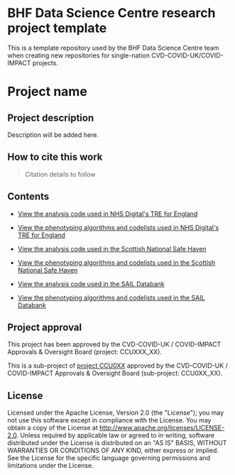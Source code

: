 # BHF Data Science Centre research project template

This is a template repository used by the BHF Data Science Centre team when creating new repositories for single-nation CVD-COVID-UK/COVID-IMPACT projects.

# Project name

## Project description

Description will be added here.

## How to cite this work
> Citation details to follow

## Contents

* [View the analysis code used in NHS Digital's TRE for England](https://github.com/BHFDSC/CCU0XX_XX/tree/main/code)
* [View the phenotyping algorithms and codelists used in NHS Digital's TRE for England](https://github.com/BHFDSC/CCU0XX_XX/tree/main/phenotypes)

* [View the analysis code used in the Scottish National Safe Haven](https://github.com/BHFDSC/CCU0XX_XX/tree/main/code)
* [View the phenotyping algorithms and codelists used in the Scottish National Safe Haven](https://github.com/BHFDSC/CCU0XX_XX/tree/main/phenotypes)

* [View the analysis code used in the SAIL Databank](https://github.com/BHFDSC/CCU0XX_XX/tree/main/code)
* [View the phenotyping algorithms and codelists used in the SAIL Databank](https://github.com/BHFDSC/CCU0XX_XX/tree/main/phenotypes)

## Project approval

This project has been approved by the CVD-COVID-UK / COVID-IMPACT Approvals & Oversight Board (project: CCUXXX_XX).

This is a sub-project of [project CCU0XX](https://github.com/BHFDSC/CCU0XX) approved by the CVD-COVID-UK / COVID-IMPACT Approvals & Oversight Board (sub-project: CCU0XX_XX).

## License

Licensed under the Apache License, Version 2.0 (the "License"); you may not use this software except in compliance with the License. You may obtain a copy of the License at http://www.apache.org/licenses/LICENSE-2.0. Unless required by applicable law or agreed to in writing, software distributed under the License is distributed on an "AS IS" BASIS, WITHOUT WARRANTIES OR CONDITIONS OF ANY KIND, either express or implied. See the License for the specific language governing permissions and limitations under the License.
